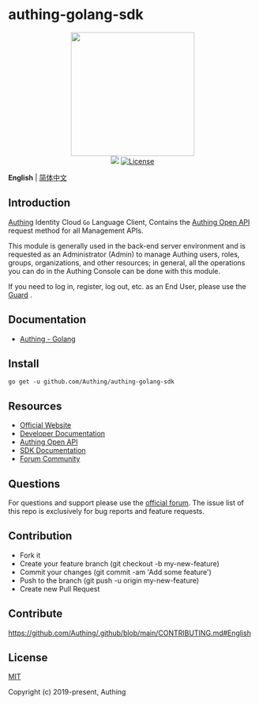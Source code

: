 # authing-golang-sdk

<div align=center>
  <img width="250" src="https://files.authing.co/authing-console/authing-logo-new-20210924.svg" />
</div>

<div align="center">
    <a href="https://forum.authing.cn/" target="_blank"><img src="https://img.shields.io/badge/chat-forum-blue" /></a>
    <a href="https://opensource.org/licenses/MIT" target="_blank"><img src="https://img.shields.io/badge/License-MIT-success" alt="License"></a>
</div>

**English** | [简体中文](./README.zh-CN.md)

## Introduction

[Authing](https://authing.cn) Identity Cloud `Go` Language Client, Contains the [Authing Open API](https://api.authing.cn/openapi/) request method for all Management APIs.

This module is generally used in the back-end server environment and is requested as an Administrator (Admin) to manage Authing users, roles, groups, organizations, and other resources; in general, all the operations you can do in the Authing Console can be done with this module.

If you need to log in, register, log out, etc. as an End User, please use the [Guard](https://www.authing.cn/learn/guard) .

## Documentation
- [Authing - Golang](https://docs.authing.cn/v2/reference-new/sdk-v5/go/install.html)

## Install

```shell
go get -u github.com/Authing/authing-golang-sdk
```
## Resources

- [Official Website](https://authing.cn)
- [Developer Documentation](https://docs.authing.cn/)
- [Authing Open API](https://api.authing.cn/openapi/)
- [SDK Documentation](https://docs.authing.cn/v2/reference-new/sdk-v5/go/install.html)
- [Forum Community](https://forum.authing.cn/)

## Questions

For questions and support please use the [official forum](https://forum.authing.cn/). The issue list of this repo is exclusively for bug reports and feature requests.

## Contribution

- Fork it
- Create your feature branch (git checkout -b my-new-feature)
- Commit your changes (git commit -am 'Add some feature')
- Push to the branch (git push -u origin my-new-feature)
- Create new Pull Request
## Contribute

https://github.com/Authing/.github/blob/main/CONTRIBUTING.md#English


## License

[MIT](https://opensource.org/licenses/MIT)

Copyright (c) 2019-present, Authing

